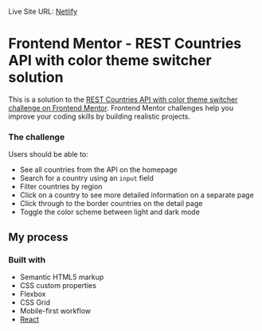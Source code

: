 
Live Site URL: [Netlify](https://illustrious-bienenstitch-228fa5.netlify.app/)

# Frontend Mentor - REST Countries API with color theme switcher solution

This is a solution to the [REST Countries API with color theme switcher challenge on Frontend Mentor](https://www.frontendmentor.io/challenges/rest-countries-api-with-color-theme-switcher-5cacc469fec04111f7b848ca). Frontend Mentor challenges help you improve your coding skills by building realistic projects. 

### The challenge

Users should be able to:

- See all countries from the API on the homepage
- Search for a country using an `input` field
- Filter countries by region
- Click on a country to see more detailed information on a separate page
- Click through to the border countries on the detail page
- Toggle the color scheme between light and dark mode 

## My process

### Built with

- Semantic HTML5 markup
- CSS custom properties
- Flexbox
- CSS Grid
- Mobile-first workflow
- [React](https://reactjs.org/)


